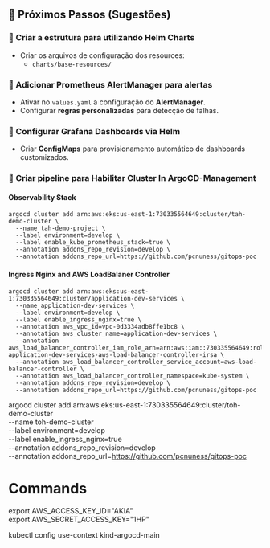 ## 📌 Próximos Passos (Sugestões)

### 🔹 Criar a estrutura para utilizando Helm Charts
- Criar os arquivos de configuração dos resources:
  - `charts/base-resources/`

### 🔹 Adicionar Prometheus AlertManager para alertas
- Ativar no `values.yaml` a configuração do **AlertManager**.
- Configurar **regras personalizadas** para detecção de falhas.

### 🔹 Configurar Grafana Dashboards via Helm
- Criar **ConfigMaps** para provisionamento automático de dashboards customizados.

### 🔹 Criar pipeline para Habilitar Cluster In ArgoCD-Management

#### Observability Stack
```
argocd cluster add arn:aws:eks:us-east-1:730335564649:cluster/tah-demo-cluster \
  --name tah-demo-project \
  --label environment=develop \
  --label enable_kube_prometheus_stack=true \
  --annotation addons_repo_revision=develop \
  --annotation addons_repo_url=https://github.com/pcnuness/gitops-poc
```

#### Ingress Nginx and AWS LoadBalaner Controller
```
argocd cluster add arn:aws:eks:us-east-1:730335564649:cluster/application-dev-services \
  --name application-dev-services \
  --label environment=develop \
  --label enable_ingress_nginx=true \
  --annotation aws_vpc_id=vpc-0d3334adb8ffe1bc8 \
  --annotation aws_cluster_name=application-dev-services \
  --annotation aws_load_balancer_controller_iam_role_arn=arn:aws:iam::730335564649:role/cpe-application-dev-services-aws-load-balancer-controller-irsa \
  --annotation aws_load_balancer_controller_service_account=aws-load-balancer-controller \
  --annotation aws_load_balancer_controller_namespace=kube-system \
  --annotation addons_repo_revision=develop \
  --annotation addons_repo_url=https://github.com/pcnuness/gitops-poc
```

argocd cluster add arn:aws:eks:us-east-1:730335564649:cluster/toh-demo-cluster \
  --name toh-demo-cluster \
  --label environment=develop \
  --label enable_ingress_nginx=true \
  --annotation addons_repo_revision=develop \
  --annotation addons_repo_url=https://github.com/pcnuness/gitops-poc

# Commands

export AWS_ACCESS_KEY_ID="AKIA"          
export AWS_SECRET_ACCESS_KEY="1HP"

kubectl config use-context kind-argocd-main